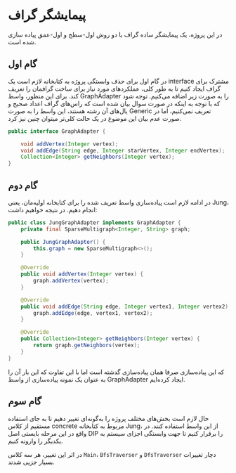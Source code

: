# پیمایشگر گراف
در این پروژه، یک پیمایشگر ساده گراف با دو روش اول-سطح و اول-عمق پیاده سازی شده است.

## گام اول
در گام اول برای حذف وابستگی پروژه به کتابخانه لازم است یک interface مشترک برای گراف ایجاد کنیم تا به طور کلی، عملکرد‌های مورد نیاز برای ساخت گرافمان را تعریف کند.
برای این منظور، واسط GraphAdapter را به صورت زیر اضافه می‌کنیم.
توجه شود که با توجه به اینکه در صورت سوال بیان شده است که راس‌های گراف اعداد صحیح و یال‌های آن رشته هستند، این واسط را به صورت Generic تعریف نمی‌کنیم، اما در صورت عدم بیان این موضوع در یک حالت کلی‌تر میتوان چنین نیز کرد.

```java
public interface GraphAdapter {

    void addVertex(Integer vertex);
    void addEdge(String edge, Integer starVertex, Integer endVertex);
    Collection<Integer> getNeighbors(Integer vertex);
}
```

## گام دوم
در ادامه لازم است پیاده‌سازی‌ واسط تعریف شده را برای کتابخانه اولیه‌مان، یعنی Jung، انجام دهیم. در نتیجه خواهیم داشت:
```java
public class JungGraphAdapter implements GraphAdapter {
    private final SparseMultigraph<Integer, String> graph;

    public JungGraphAdapter() {
        this.graph = new SparseMultigraph<>();
    }

    @Override
    public void addVertex(Integer vertex) {
        graph.addVertex(vertex);
    }

    @Override
    public void addEdge(String edge, Integer vertex1, Integer vertex2) {
        graph.addEdge(edge, vertex1, vertex2);
    }

    @Override
    public Collection<Integer> getNeighbors(Integer vertex) {
        return graph.getNeighbors(vertex);
    }
}
```

که این پیاده‌سازی صرفا همان پیاده‌سازی گدشته است اما با این تفاوت که این بار آن را به عنوان یک نمونه پیاده‌سازی از واسط GraphAdapter ایجاد کرده‌ایم.

## گام سوم
حال لازم است بخش‌های مختلف پروژه را به‌گونه‌ای تغییر دهیم تا به جای استفاده مستقیم از کلاس concrete مربوط به کتابخانه Jung، از این واسط استفاده کنند. در واقع در این مرحله بایستی اصل DIP را برقرار کنیم تا جهت وابستگی اجزای سیستم به یکدیگر را وارونه کنیم.


در اثر این تغییر، هر سه کلاس `Main`، `BfsTraverser` و `DfsTraverser` دچار تغییرات بسیار جزیی شدند.

